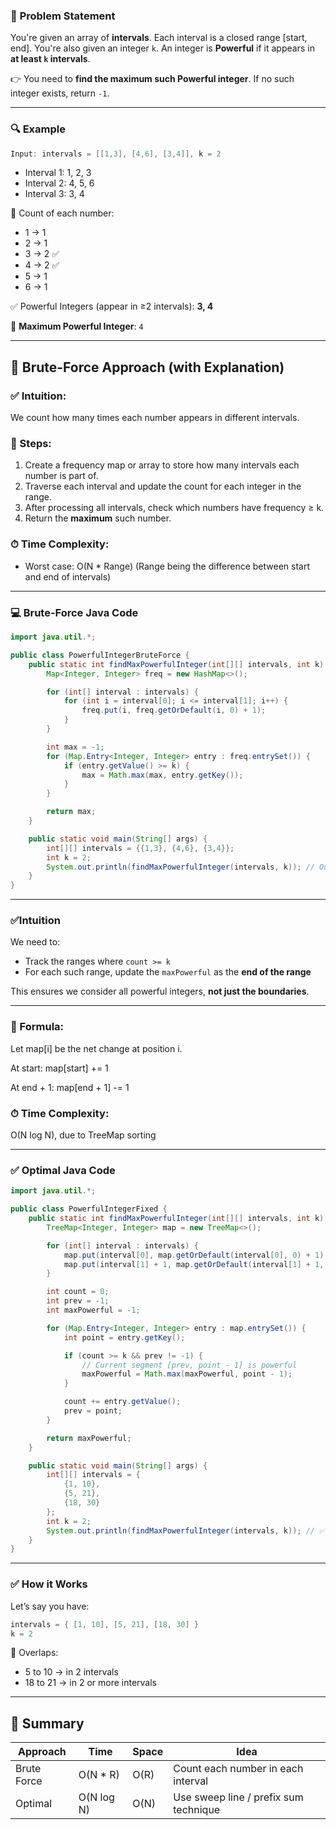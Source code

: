 ### 🔶 **Problem Statement**

You're given an array of **intervals**. Each interval is a closed range \[start, end].
You're also given an integer `k`.
An integer is **Powerful** if it appears in **at least `k` intervals**.

👉 You need to **find the maximum such Powerful integer**. If no such integer exists, return `-1`.

---

### 🔍 **Example**

```java
Input: intervals = [[1,3], [4,6], [3,4]], k = 2
```

* Interval 1: 1, 2, 3
* Interval 2: 4, 5, 6
* Interval 3: 3, 4

🔹 Count of each number:

* 1 → 1
* 2 → 1
* 3 → 2 ✅
* 4 → 2 ✅
* 5 → 1
* 6 → 1

✅ Powerful Integers (appear in ≥2 intervals): **3, 4**

🎯 **Maximum Powerful Integer**: `4`

---

## 🔁 Brute-Force Approach (with Explanation)

### ✅ Intuition:

We count how many times each number appears in different intervals.

### 🧠 Steps:

1. Create a frequency map or array to store how many intervals each number is part of.
2. Traverse each interval and update the count for each integer in the range.
3. After processing all intervals, check which numbers have frequency ≥ k.
4. Return the **maximum** such number.

### ⏱ Time Complexity:

* Worst case: O(N \* Range)
  (Range being the difference between start and end of intervals)

---

### 💻 Brute-Force Java Code

```java
import java.util.*;

public class PowerfulIntegerBruteForce {
    public static int findMaxPowerfulInteger(int[][] intervals, int k) {
        Map<Integer, Integer> freq = new HashMap<>();

        for (int[] interval : intervals) {
            for (int i = interval[0]; i <= interval[1]; i++) {
                freq.put(i, freq.getOrDefault(i, 0) + 1);
            }
        }

        int max = -1;
        for (Map.Entry<Integer, Integer> entry : freq.entrySet()) {
            if (entry.getValue() >= k) {
                max = Math.max(max, entry.getKey());
            }
        }

        return max;
    }

    public static void main(String[] args) {
        int[][] intervals = {{1,3}, {4,6}, {3,4}};
        int k = 2;
        System.out.println(findMaxPowerfulInteger(intervals, k)); // Output: 4
    }
}
```

---

### ✅Intuition

We need to:

* Track the ranges where `count >= k`
* For each such range, update the `maxPowerful` as the **end of the range**

This ensures we consider all powerful integers, **not just the boundaries**.

---

### 🔢 Formula:
Let map[i] be the net change at position i.

At start: map[start] += 1

At end + 1: map[end + 1] -= 1


### ⏱ Time Complexity:
O(N log N), due to TreeMap sorting

---

### ✅ Optimal Java Code

```java
import java.util.*;

public class PowerfulIntegerFixed {
    public static int findMaxPowerfulInteger(int[][] intervals, int k) {
        TreeMap<Integer, Integer> map = new TreeMap<>();

        for (int[] interval : intervals) {
            map.put(interval[0], map.getOrDefault(interval[0], 0) + 1);
            map.put(interval[1] + 1, map.getOrDefault(interval[1] + 1, 0) - 1);
        }

        int count = 0;
        int prev = -1;
        int maxPowerful = -1;

        for (Map.Entry<Integer, Integer> entry : map.entrySet()) {
            int point = entry.getKey();

            if (count >= k && prev != -1) {
                // Current segment [prev, point - 1] is powerful
                maxPowerful = Math.max(maxPowerful, point - 1);
            }

            count += entry.getValue();
            prev = point;
        }

        return maxPowerful;
    }

    public static void main(String[] args) {
        int[][] intervals = {
            {1, 10},
            {5, 21},
            {18, 30}
        };
        int k = 2;
        System.out.println(findMaxPowerfulInteger(intervals, k)); // ✅ Output: 21
    }
}
```

---

### ✅ How it Works

Let’s say you have:

```java
intervals = { [1, 10], [5, 21], [18, 30] }
k = 2
```

🧮 Overlaps:

* 5 to 10 → in 2 intervals
* 18 to 21 → in 2 or more intervals

---


## 📌 Summary

| Approach    | Time       | Space | Idea                                  |
| ----------- | ---------- | ----- | ------------------------------------- |
| Brute Force | O(N \* R)  | O(R)  | Count each number in each interval    |
| Optimal     | O(N log N) | O(N)  | Use sweep line / prefix sum technique |

